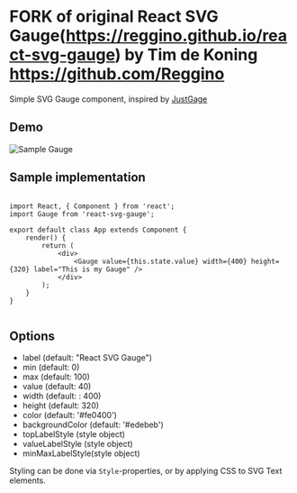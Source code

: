 FORK of original React SVG Gauge(https://reggino.github.io/react-svg-gauge) by Tim de Koning https://github.com/Reggino
=====

Simple SVG Gauge component, inspired by [JustGage](http://JustGage.com)

Demo
----

![Sample Gauge](https://reggino.github.io/react-svg-gauge/example.png)

 
Sample implementation
-----

```

import React, { Component } from 'react';
import Gauge from 'react-svg-gauge';

export default class App extends Component {
	render() {
		return (
			<div>
				<Gauge value={this.state.value} width={400} height={320} label="This is my Gauge" />
			</div>
		);
	}
}


```

Options
----

- label (default: "React SVG Gauge")
- min (default: 0)
- max (default: 100)
- value (default: 40)
- width (default: : 400)
- height (default: 320)
- color (default: '#fe0400')
- backgroundColor (default: '#edebeb')
- topLabelStyle (style object)
- valueLabelStyle (style object)
- minMaxLabelStyle(style object)

Styling can be done via `Style`-properties, or by applying CSS to SVG Text elements.
